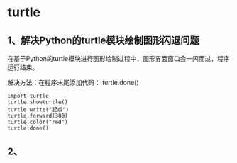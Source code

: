 # turtle

## 1、解决Python的turtle模块绘制图形闪退问题
在基于Python的turtle模块进行图形绘制过程中，图形界面窗口会一闪而过，程序运行结束。

解决方法：在程序末尾添加代码：
turtle.done()

```
import turtle
turtle.showturtle()
turtle.write("起点")
turtle.forward(300)
turtle.color("red")
turtle.done()
```

## 2、
